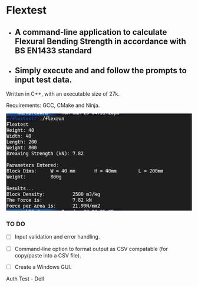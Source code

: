 # Flextest

* ## A command-line application to calculate Flexural Bending Strength in accordance with BS EN1433 standard

* ## Simply execute and and follow the prompts to input test data.

Written in C++, with an executable size of 27k.

Requirements: GCC, CMake and Ninja.

![Example test run](/images/test-run.png)

### TO DO

- [ ] Input validation and error handling.
- [ ] Command-line option to format output as CSV compatable (for copy/paste into a CSV file).
- [ ] Create a Windows GUI.


Auth Test - Dell




